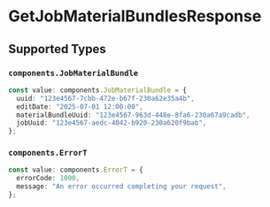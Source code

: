 # GetJobMaterialBundlesResponse


## Supported Types

### `components.JobMaterialBundle`

```typescript
const value: components.JobMaterialBundle = {
  uuid: "123e4567-7cbb-472e-b67f-230a62e35a4b",
  editDate: "2025-07-01 12:00:00",
  materialBundleUuid: "123e4567-963d-448e-8fa6-230a67a9cadb",
  jobUuid: "123e4567-aedc-4042-b920-230a620f9bab",
};
```

### `components.ErrorT`

```typescript
const value: components.ErrorT = {
  errorCode: 1000,
  message: "An error occurred completing your request",
};
```

